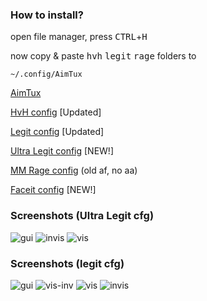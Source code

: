 ### How to install?
open file manager, press <kbd>CTRL</kbd>+<kbd>H</kbd>

now copy & paste <kbd>hvh</kbd> <kbd>legit</kbd> <kbd>rage</kbd> folders to
```
~/.config/AimTux
```

[AimTux](https://github.com/AimTuxOfficial/AimTux)


[HvH config](https://github.com/hvhboi/atconfig/tree/master/HvH) [Updated]

[Legit config](https://github.com/hvhboi/atconfig/tree/master/legit) [Updated]

[Ultra Legit config](https://github.com/hvhboi/atconfig-hvhboi/tree/master/Ultra%20Legit) [NEW!]

[MM Rage config](https://github.com/hvhboi/atconfig/tree/master/rage%20mm%20no%20aa) (old af, no aa)

[Faceit config](https://github.com/hvhboi/atconfig-hvhboi/tree/master/Faceit) [NEW!]

### Screenshots (Ultra Legit cfg)

![gui](http://i.imgur.com/2498Mbw.jpg)
![invis](http://i.imgur.com/2498Mbw.jpg)
![vis](http://i.imgur.com/fdb3iRU.jpg)

### Screenshots (legit cfg)
![gui](http://i.imgur.com/skVbQCi.png)
![vis-inv](http://i.imgur.com/9Mizs5D.jpg)
![vis](http://i.imgur.com/sF00Ybk.jpg)
![invis](http://i.imgur.com/fOfqeYV.jpg)
